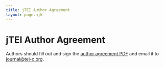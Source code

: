 ```yaml
---
title: jTEI Author Agreement
layout: page.njk
---
```

# jTEI Author Agreement

Authors should fill out and sign the [author agreement PDF](/files/jtei_author_agreement_CC.pdf) and email it to <journal@tei-c.org>.
